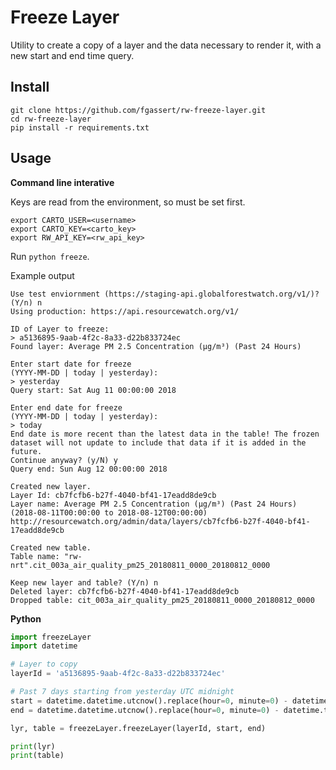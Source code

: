 # Freeze Layer

Utility to create a copy of a layer and the data necessary to render it, with a
new start and end time query.

## Install

```
git clone https://github.com/fgassert/rw-freeze-layer.git
cd rw-freeze-layer
pip install -r requirements.txt
```

## Usage

**Command line interative** 

Keys are read from the environment, so must be set first. 

```
export CARTO_USER=<username>
export CARTO_KEY=<carto_key>
export RW_API_KEY=<rw_api_key>
```

Run `python freeze`.

Example output 
```
Use test enviornment (https://staging-api.globalforestwatch.org/v1/)? (Y/n) n
Using production: https://api.resourcewatch.org/v1/

ID of Layer to freeze:
> a5136895-9aab-4f2c-8a33-d22b833724ec
Found layer: Average PM 2.5 Concentration (µg/m³) (Past 24 Hours)

Enter start date for freeze
(YYYY-MM-DD | today | yesterday):
> yesterday
Query start: Sat Aug 11 00:00:00 2018

Enter end date for freeze
(YYYY-MM-DD | today | yesterday):
> today
End date is more recent than the latest data in the table! The frozen dataset will not update to include that data if it is added in the future.
Continue anyway? (y/N) y
Query end: Sun Aug 12 00:00:00 2018

Created new layer.
Layer Id: cb7fcfb6-b27f-4040-bf41-17eadd8de9cb
Layer name: Average PM 2.5 Concentration (µg/m³) (Past 24 Hours) (2018-08-11T00:00:00 to 2018-08-12T00:00:00)
http://resourcewatch.org/admin/data/layers/cb7fcfb6-b27f-4040-bf41-17eadd8de9cb

Created new table.
Table name: "rw-nrt".cit_003a_air_quality_pm25_20180811_0000_20180812_0000

Keep new layer and table? (Y/n) n
Deleted layer: cb7fcfb6-b27f-4040-bf41-17eadd8de9cb
Dropped table: cit_003a_air_quality_pm25_20180811_0000_20180812_0000
```

**Python**

``` python
import freezeLayer
import datetime

# Layer to copy
layerId = 'a5136895-9aab-4f2c-8a33-d22b833724ec'

# Past 7 days starting from yesterday UTC midnight
start = datetime.datetime.utcnow().replace(hour=0, minute=0) - datetime.timedelta(days=8)
end = datetime.datetime.utcnow().replace(hour=0, minute=0) - datetime.timedelta(days=1)

lyr, table = freezeLayer.freezeLayer(layerId, start, end)

print(lyr)
print(table)
```
